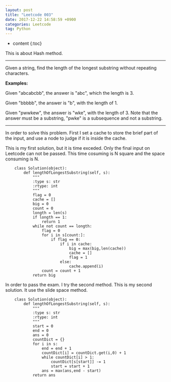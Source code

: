 ```yaml
---
layout: post
title: "Leetcode 003"
date: 2017-12-22 14:58:59 +0900
categories: Leetcode
tag: Python
---
```


* content
{:toc}

This is about Hash method.

-------------------
Given a string, find the length of the longest substring without repeating characters.

**Examples:**

Given "abcabcbb", the answer is "abc", which the length is 3.

Given "bbbbb", the answer is "b", with the length of 1.

Given "pwwkew", the answer is "wke", with the length of 3. Note that the answer must be a substring, "pwke" is a subsequence and not a substring.




-------------------
In order to solve this problem. First I set a cache to store the brief part of the input, and use a node to judge if it is inside the cache. 

This is my first solution, but it is time exceded. Only the final input on Leetcode can not be passed. This time cosuming is N square and the space consuming is N.

		class Solution(object):
		    def lengthOfLongestSubstring(self, s):
		        """
		        :type s: str
		        :rtype: int
		        """
		        flag = 0
		        cache = []
		        big = 0
		        count = 0
		        longth = len(s)
		        if longth == 1:
		            return 1
		        while not count == longth:
		            flag = 0
		            for i in s[count:]:
		                if flag == 0:
		                    if i in cache:
		                        big = max(big,len(cache))
		                        cache = []
		                        flag = 1
		                    else:
		                        cache.append(i)
		            count = count + 1
		        return big
		            

In order to pass the exam. I try the second method.
This is my second solution. It use the slide space method.

		class Solution(object):
		    def lengthOfLongestSubstring(self, s):
		        """
		        :type s: str
		        :rtype: int
		        """
		        start = 0
		        end = 0
		        ans = 0
		        countDict = {}
		        for i in s:
		            end = end + 1
		            countDict[i] = countDict.get(i,0) + 1
		            while countDict[i] > 1:
		                countDict[s[start]] -= 1
		                start = start + 1
		            ans = max(ans,end - start)
		        return ans


            